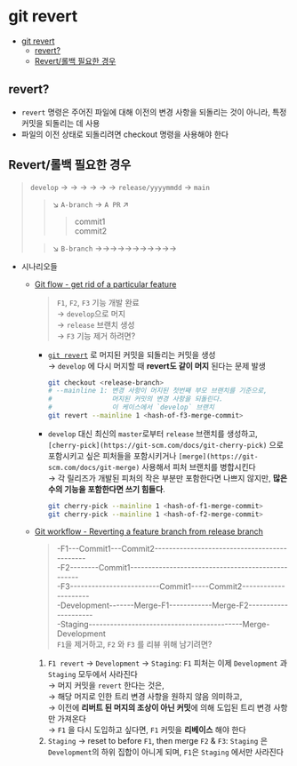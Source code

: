 # git revert

- [git revert](#git-revert)
    - [revert?](#revert)
    - [Revert/롤백 필요한 경우](#revert롤백-필요한-경우)

## revert?

- `revert` 명령은 주어진 파일에 대해 이전의 변경 사항을 되돌리는 것이 아니라, 특정 커밋을 되돌리는 데 사용
- 파일의 이전 상태로 되돌리려면 checkout 명령을 사용해야 한다

## Revert/롤백 필요한 경우

> `develop` → → → → → →  `release/yyyymmdd` → `main`
>> ↘️ `A-branch` → `A PR` ↗️
>>> commit1  
> > > commit2
>
>> ↘️ `B-branch` →→→→→→→→→→→

- 시나리오들
    - [Git flow - get rid of a particular feature](https://stackoverflow.com/questions/28988952/git-flow-get-rid-of-a-particular-feature)

      > `F1`, `F2`, `F3` 기능 개발 완료  
      → `develop`으로 머지  
      → `release` 브랜치 생성  
      → `F3` 기능 제거 하려면?
      >
        - [`git revert`](https://git-scm.com/docs/git-revert) 로 머지된 커밋을 되돌리는 커밋을 생성  
          → `develop` 에 다시 머지할 때 **revert도 같이 머지** 된다는 문제 발생

            ```bash
            git checkout <release-branch>
            # --mainline 1: 변경 사항이 머지된 첫번째 부모 브랜치를 기준으로, 
            #               머지된 커밋의 변경 사항을 되돌린다. 
            #               이 케이스에서 `develop` 브랜치
            git revert --mainline 1 <hash-of-f3-merge-commit>
            ```

        - `develop` 대신 최신의 `master`로부터 `release` 브랜치를 생성하고, `[cherry-pick](https://git-scm.com/docs/git-cherry-pick)` 으로 포함시키고 싶은 피처들을 포함시키거나 `[merge](https://git-scm.com/docs/git-merge)` 사용해서 피처 브랜치를 병합시킨다  
          → 각 릴리즈가 개발된 피처의 작은 부분만 포함한다면 나쁘지 않지만, **많은 수의 기능을 포함한다면 쓰기 힘들다**.

            ```bash
            git cherry-pick --mainline 1 <hash-of-f1-merge-commit>
            git cherry-pick --mainline 1 <hash-of-f2-merge-commit>
            ```

    - [Git workflow - Reverting a feature branch from release branch](https://stackoverflow.com/questions/22013346/git-workflow-reverting-a-feature-branch-from-release-branch)

      > -F1---Commit1---Commit2---------------------------------------------  
      -F2--------Commit1--------------------------------------------------  
      -F3-------------------------Commit1-----Commit2---------------------  
      -Development-------Merge-F1------------Merge-F2---------------------  
      -Staging-------------------------------------------Merge-Development  
      `F1`을 제거하고, `F2` 와 `F3` 를 리뷰 위해 남기려면?

        1. `F1 revert` → `Development` → `Staging`: `F1` 피처는 이제 `Development` 과 `Staging` 모두에서 사라진다  
           → 머지 커밋을 `revert` 한다는 것은,  
           → 해당 머지로 인한 트리 변경 사항을 원하지 않음 의미하고,  
           → 이전에 **리버트 된 머지의 조상이 아닌 커밋**에 의해 도입된 트리 변경 사항만 가져온다  
           → `F1` 을 다시 도입하고 싶다면, `F1` 커밋을 **리베이스** 해야 한다
        2. `Staging` → reset to before `F1`, then merge `F2` & `F3`: `Staging` 은 `Development`의 하위 집합이 아니게 되며, `F1`은 `Staging` 에서만 사라진다
